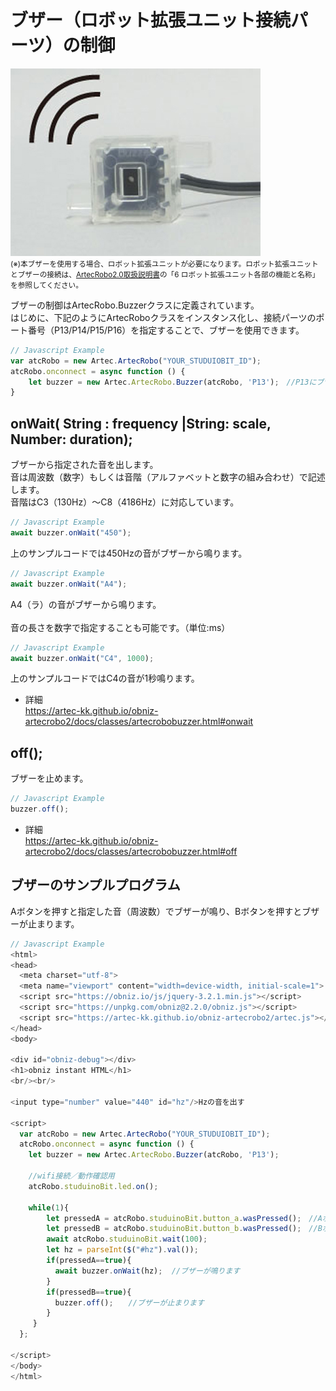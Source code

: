 # ブザー（ロボット拡張ユニット接続パーツ）の制御

![](./image/ex-buzzer.jpg)<br>
<small>(※)本ブザーを使用する場合、ロボット拡張ユニットが必要になります。ロボット拡張ユニットとブザーの接続は、[ArtecRobo2.0取扱説明書](https://www.artec-kk.co.jp/artecrobo2/pdf/jp/82541man_K0419_J.pdf)の「6 ロボット拡張ユニット各部の機能と名称」を参照してください。<br></small>


ブザーの制御はArtecRobo.Buzzerクラスに定義されています。</br>
はじめに、下記のようにArtecRoboクラスをインスタンス化し、接続パーツのポート番号（P13/P14/P15/P16）を指定することで、ブザーを使用できます。
```Javascript
// Javascript Example
var atcRobo = new Artec.ArtecRobo("YOUR_STUDUIOBIT_ID");
atcRobo.onconnect = async function () {
    let buzzer = new Artec.ArtecRobo.Buzzer(atcRobo, 'P13');　//P13にブザーを接続する場合
}
```



## onWait( String : frequency |String: scale, Number: duration);

ブザーから指定された音を出します。</br>
音は周波数（数字）もしくは音階（アルファベットと数字の組み合わせ）で記述します。</br>
音階はC3（130Hz）～C8（4186Hz）に対応しています。</br>

```Javascript
// Javascript Example
await buzzer.onWait("450");
```
 上のサンプルコードでは450Hzの音がブザーから鳴ります。


```Javascript
// Javascript Example
await buzzer.onWait("A4");
```
A4（ラ）の音がブザーから鳴ります。</br>
</br>
音の長さを数字で指定することも可能です。（単位:ms）
```Javascript
// Javascript Example
await buzzer.onWait("C4", 1000);
```
上のサンプルコードではC4の音が1秒鳴ります。</br>
* 詳細<br>
https://artec-kk.github.io/obniz-artecrobo2/docs/classes/artecrobobuzzer.html#onwait


## off();

ブザーを止めます。

```Javascript
// Javascript Example
buzzer.off();
```
* 詳細<br>
https://artec-kk.github.io/obniz-artecrobo2/docs/classes/artecrobobuzzer.html#off


## ブザーのサンプルプログラム
Aボタンを押すと指定した音（周波数）でブザーが鳴り、Bボタンを押すとブザーが止まります。

```Javascript
// Javascript Example
<html>
<head>
  <meta charset="utf-8">
  <meta name="viewport" content="width=device-width, initial-scale=1">
  <script src="https://obniz.io/js/jquery-3.2.1.min.js"></script>
  <script src="https://unpkg.com/obniz@2.2.0/obniz.js"></script>
  <script src="https://artec-kk.github.io/obniz-artecrobo2/artec.js"></script>
</head>
<body>

<div id="obniz-debug"></div>
<h1>obniz instant HTML</h1>
<br/><br/>

<input type="number" value="440" id="hz"/>Hzの音を出す

<script>
  var atcRobo = new Artec.ArtecRobo("YOUR_STUDUIOBIT_ID");
  atcRobo.onconnect = async function () {
    let buzzer = new Artec.ArtecRobo.Buzzer(atcRobo, 'P13');
    
    //wifi接続／動作確認用
    atcRobo.studuinoBit.led.on();
    
    while(1){
        let pressedA = atcRobo.studuinoBit.button_a.wasPressed();　//Aボタンが押されたときtrueを返します
        let pressedB = atcRobo.studuinoBit.button_b.wasPressed();　//Bボタンが押されたときtrueを返します
        await atcRobo.studuinoBit.wait(100);
        let hz = parseInt($("#hz").val());
        if(pressedA==true){
          await buzzer.onWait(hz);  //ブザーが鳴ります
        }
        if(pressedB==true){
          buzzer.off();　　//ブザーが止まります
        }
     }
  };

</script>
</body>
</html>
```


